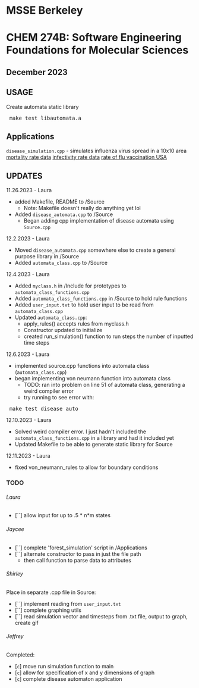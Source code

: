 # MSSE Berkeley
# CHEM 274B: Software Engineering Foundations for Molecular Sciences
## December 2023

## USAGE
Create automata static library
<pre> make test_libautomata.a </pre>

## Applications
`disease_simulation.cpp` - simulates influenza virus spread in a 10x10 area
[mortality rate data](https://wonder.cdc.gov/controller/datarequest/D158;jsessionid=EDF51154784AE93C2EB5E7BA5C8F)
[infectivity rate data](https://www.cdc.gov/mmwr/volumes/72/wr/mm7208a1.htm#:~:text=Among%2015%2C678%20unvaccinated%20person%2Ddays,A%20virus%20infection%20was%2071%25.)
[rate of flu vaccination USA](https://grady.uga.edu/news/more-adults-likely-to-get-a-flu-vaccination-than-receive-an-updated-covid-19-vaccine/#:~:text=According%20to%20the%20Centers%20for,2022%2D23%20was%2049%25.)

## UPDATES

11.26.2023 - Laura
- added Makefile, README to /Source
    - Note: Makefile doesn't really do anything yet lol
- Added `disease_automata.cpp` to /Source
    -  Began adding cpp implementation of disease automata using `Source.cpp`

12.2.2023 - Laura
- Moved `disease_automata.cpp` somewhere else to create a general purpose library in /Source 
- Added `automata_class.cpp` to /Source 

12.4.2023 - Laura
- Added `myclass.h` in /Include for prototypes to `automata_class_functions.cpp`
- Added `automata_class_functions.cpp` in /Source to hold rule functions
- Added `user_input.txt` to hold user input to be read from `automata_class.cpp`
- Updated `automata_class.cpp`:
    - apply_rules() accepts rules from myclass.h
    - Constructor updated to initialize
    - created run_simulation() function to run steps the number of inputted time steps

12.6.2023 - Laura
- implemented source.cpp functions into automata class (`automata_class.cpp`)
- began implementing von neumann function into automata class
    - TODO: ran into problem on line 51 of automata class, generating a weird compiler error
    - try running to see error with:
<pre> make test_disease_auto </pre>

12.10.2023 - Laura
- Solved weird compiler error. I just hadn't included the `automata_class_functions.cpp` in a library and had it included yet
- Updated Makefile to be able to generate static library for Source

12.11.2023 - Laura
- fixed von_neumann_rules to allow for boundary conditions

### TODO
###### Laura
- [``] allow input for up to .5 * n*m states

###### Jaycee
- [``] complete 'forest_simulation' script in /Applications
- [``] alternate constructor to pass in just the file path
    - then call function to parse data to attributes

###### Shirley
Place in separate .cpp file in Source:
- [``] implement reading from `user_input.txt`
- [``] complete graphing utils
- [``] read simulation vector and timesteps from .txt file, output to graph, create gif

###### Jeffrey

Completed:
- [`c`] move run simulation function to main
- [`c`] allow for specification of x and y dimensions of graph
- [`c`] complete disease automaton application